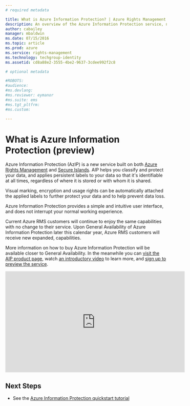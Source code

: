 ```yaml
---
# required metadata

title: What is Azure Information Protection? | Azure Rights Management
description: An overview of the Azure Information Protection service, now in preview
author: cabailey
manager: mbaldwin
ms.date: 07/15/2016
ms.topic: article
ms.prod: azure
ms.service: rights-management
ms.technology: techgroup-identity
ms.assetid: cd8a88e2-3555-4be2-9637-3cdee992f2c8

# optional metadata

#ROBOTS:
#audience:
#ms.devlang:
#ms.reviewer: eymanor
#ms.suite: ems
#ms.tgt_pltfrm:
#ms.custom:

---
```


# What is Azure Information Protection (preview)

Azure Information Protection (AzIP) is a new service built on both [Azure Rights Management](/rights-management) and [Secure Islands](http://www.secureislands.com/). AIP helps you classify and protect your data, and applies persistent labels to your data so that it's identifiable at all times, regardless of where it is stored or with whom it is shared.

Visual marking, encryption and usage rights can be automatically attached the applied labels to further protect your data and to help prevent data loss. 

Azure Information Protection provides a simple and intuitive user interface, and does not interrupt your normal working experience.  

Current Azure RMS customers will continue to enjoy the same capabilities with no change to their service. Upon General Availability of Azure Information Protection later this calendar year, Azure RMS customers will receive new expanded, capabilities. 

More information on how to buy Azure Information Protection will be available closer to General Availability. In the meanwhile you can [visit the AIP product page](https://www.microsoft.com/en-us/cloud-platform/azure-information-protection), watch [an introductory video](https://www.youtube.com/watch?v=N9Ip0m6d3G0) to learn more, and [sign up to preview the service](https://info.microsoft.com/Azure-Information-Protection.html?ls=Website). 

<iframe width="560" height="315" src="https://www.youtube.com/embed/N9Ip0m6d3G0" frameborder="0" allowfullscreen></iframe>

## Next Steps

* See the [Azure Information Protection quickstart tutorial](azip-quickstart-tutorial.md)

